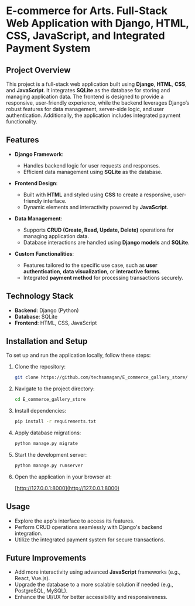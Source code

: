 

# E-commerce for Arts. Full-Stack Web Application with Django, HTML, CSS, JavaScript, and Integrated Payment System

## Project Overview

This project is a full-stack web application built using **Django**, **HTML**, **CSS**, and **JavaScript**. It integrates **SQLite** as the database for storing and managing application data. The frontend is designed to provide a responsive, user-friendly experience, while the backend leverages Django’s robust features for data management, server-side logic, and user authentication. Additionally, the application includes integrated payment functionality.

## Features

- **Django Framework**: 
  - Handles backend logic for user requests and responses.
  - Efficient data management using **SQLite** as the database.

- **Frontend Design**: 
  - Built with **HTML** and styled using **CSS** to create a responsive, user-friendly interface.
  - Dynamic elements and interactivity powered by **JavaScript**.

- **Data Management**:
  - Supports **CRUD (Create, Read, Update, Delete)** operations for managing application data.
  - Database interactions are handled using **Django models** and **SQLite**.

- **Custom Functionalities**:
  - Features tailored to the specific use case, such as **user authentication**, **data visualization**, or **interactive forms**.
  - Integrated **payment method** for processing transactions securely.

## Technology Stack

- **Backend**: Django (Python)
- **Database**: SQLite
- **Frontend**: HTML, CSS, JavaScript

## Installation and Setup

To set up and run the application locally, follow these steps:

1. Clone the repository:

   ```bash
   git clone https://github.com/techsamagan/E_commerce_gallery_store/
   ```

2. Navigate to the project directory:

   ```bash
   cd E_commerce_gallery_store
   ```

3. Install dependencies:

   ```bash
   pip install -r requirements.txt
   ```

4. Apply database migrations:

   ```bash
   python manage.py migrate
   ```

5. Start the development server:

   ```bash
   python manage.py runserver
   ```

6. Open the application in your browser at: 

   [http://127.0.0.1:8000](http://127.0.0.1:8000)

## Usage

- Explore the app's interface to access its features.
- Perform CRUD operations seamlessly with Django's backend integration.
- Utilize the integrated payment system for secure transactions.

## Future Improvements

- Add more interactivity using advanced **JavaScript** frameworks (e.g., React, Vue.js).
- Upgrade the database to a more scalable solution if needed (e.g., PostgreSQL, MySQL).
- Enhance the UI/UX for better accessibility and responsiveness.
